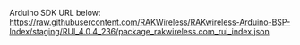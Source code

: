 Arduino SDK URL below: 
https://raw.githubusercontent.com/RAKWireless/RAKwireless-Arduino-BSP-Index/staging/RUI_4.0.4_236/package_rakwireless.com_rui_index.json
